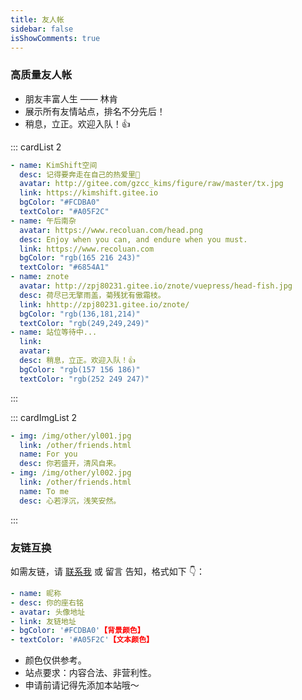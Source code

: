 ```yaml
---
title: 友人帐
sidebar: false
isShowComments: true
---
```


<Boxx />

### 高质量友人帐

- 朋友丰富人生 —— 林肯
- 展示所有友情站点，排名不分先后！
- 稍息，立正。欢迎入队！👍

::: cardList 2

```yaml
- name: KimShift空间
  desc: 记得要奔走在自己的热爱里🌹
  avatar: http://gitee.com/gzcc_kims/figure/raw/master/tx.jpg
  link: https://kimshift.gitee.io
  bgColor: "#FCDBA0"
  textColor: "#A05F2C"
- name: 午后南杂
  avatar: https://www.recoluan.com/head.png
  desc: Enjoy when you can, and endure when you must.
  link: https://www.recoluan.com
  bgColor: "rgb(165 216 243)"
  textColor: "#6854A1"
- name: znote
  avatar: http://zpj80231.gitee.io/znote/vuepress/head-fish.jpg
  desc: 荷尽已无擎雨盖，菊残犹有傲霜枝。
  link: hhttp://zpj80231.gitee.io/znote/
  bgColor: "rgb(136,181,214)"
  textColor: "rgb(249,249,249)"
- name: 站位等待中...
  link:
  avatar:
  desc: 稍息，立正。欢迎入队！👍
  bgColor: "rgb(157 156 186)"
  textColor: "rgb(252 249 247)"
```

:::

::: cardImgList 2

```yaml
- img: /img/other/yl001.jpg
  link: /other/friends.html
  name: For you
  desc: 你若盛开，清风自来。
- img: /img/other/yl002.jpg
  link: /other/friends.html
  name: To me
  desc: 心若浮沉，浅笑安然。
```

:::

### 友链互换

如需友链，请 [联系我](tencent://message/?Menu=yes&uin=710429093&Service=300&sigT=45a1e5847943b64c6ff3990f8a9e644d2b31356cb0b4ac6b24663a3c8dd0f8aa12a595b1714f9d45) 或 <a> 留言 </a> 告知，格式如下 👇：

```yaml
- name: 昵称
- desc: 你的座右铭
- avatar: 头像地址
- link: 友链地址
- bgColor: '#FCDBA0'【背景颜色】
- textColor: '#A05F2C'【文本颜色】
```

- 颜色仅供参考。
- 站点要求：内容合法、非营利性。
- 申请前请记得先添加本站哦～
